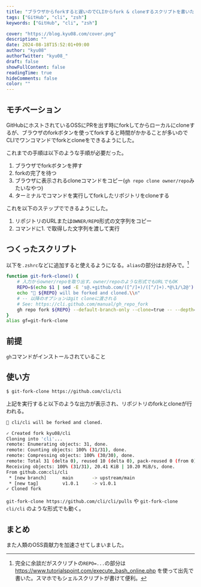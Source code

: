 ```yaml
---
title: "ブラウザからforkすると遅いのでCLIからfork & cloneするスクリプトを書いた"
tags: ["GitHub", "cli", "zsh"]
keywords: ["GitHub", "cli", "zsh"]

cover: "https://blog.kyu08.com/cover.png"
description: ""
date: 2024-08-18T15:52:01+09:00
author: "kyu08"
authorTwitter: "kyu08_"
draft: false
showFullContent: false
readingTime: true
hideComments: false
color: ""
---
```


## モチベーション
GitHubにホストされているOSSにPRを出す時にforkしてからローカルにcloneするが、ブラウザのforkボタンを使ってforkすると時間がかかることが多いのでCLIでワンコマンドでforkとcloneをできるようにした。

これまでの手順は以下のような手順が必要だった。

1. ブラウザでforkボタンを押す
1. forkの完了を待つ
1. ブラウザに表示されるcloneコマンドをコピー(`gh repo clone owner/repo`みたいなやつ)
1. ターミナルでコマンドを実行してforkしたリポジトリをcloneする

これを以下のステップでできるようにした。

1. リポジトリのURLまたは`OWNER/REPO`形式の文字列をコピー
1. コマンドに1. で取得した文字列を渡して実行

## つくったスクリプト
以下を`.zshrc`などに追加すると使えるようになる。`alias`の部分はお好みで。[^1]

```bash
function git-fork-clone() {
    # 入力からowner/repoを取り出す。owner/repoのような形式でもURLでもOK
    REPO=$(echo $1 | sed -E 's@.+github.com/([^/]+)/([^/]+).*@\1/\2@')
    echo "🐙 ${REPO} will be forked and cloned.\\n"
    # -- 以降のオプションはgit cloneに渡される
    # See: https://cli.github.com/manual/gh_repo_fork
    gh repo fork ${REPO} --default-branch-only --clone=true -- --depth=1
}
alias gf=git-fork-clone
```

## 前提
`gh`コマンドがインストールされていること

## 使い方

```bash
$ git-fork-clone https://github.com/cli/cli
```

上記を実行すると以下のような出力が表示され、リポジトリのforkとcloneが行われる。

```bash
🐙 cli/cli will be forked and cloned.

✓ Created fork kyu08/cli
Cloning into 'cli'...
remote: Enumerating objects: 31, done.
remote: Counting objects: 100% (31/31), done.
remote: Compressing objects: 100% (30/30), done.
remote: Total 31 (delta 0), reused 10 (delta 0), pack-reused 0 (from 0)
Receiving objects: 100% (31/31), 20.41 KiB | 10.20 MiB/s, done.
From github.com:cli/cli
 * [new branch]      main       -> upstream/main
 * [new tag]         v1.0.1     -> v1.0.1
✓ Cloned fork
```

`git-fork-clone https://github.com/cli/cli/pulls` や `git-fork-clone cli/cli` のような形式でも動く。

## まとめ
また人類のOSS貢献力を加速させてしまいました。

[^1]: 完全に余談だがスクリプトの`REPO=...`の部分は https://www.tutorialspoint.com/execute_bash_online.php を使って出先で書いた。スマホでもシェルスクリプトが書けて便利。
